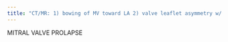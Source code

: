 ```yaml
---
title: "CT/MR: 1) bowing of MV toward LA 2) valve leaflet asymmetry w/ focal thickening anterior leaflet &amp; posterior leaflet scalloping 3) possible mitral regurg  Sx: 1) &quot;click&quot; during auscultation 2) monitored for MR  Ass: hypertrophic cardiomyopathy"
---
```

MITRAL VALVE PROLAPSE

